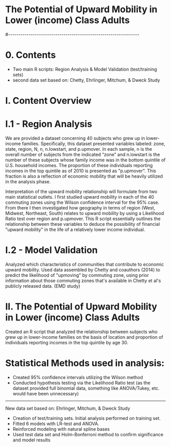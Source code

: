 # The Potential of Upward Mobility in Lower (income) Class Adults
#----------------------------------------------------------------

# 0. Contents
* Two main R scripts: Region Analysis & Model Validation (test/training sets)
* second data set based on: Chetty, Ehrlinger, Mitchum, & Dweck Study

# I. Content Overview
# I.1 - Region Analysis
We are provided a dataset concerning 40 subjects who grew up in lower-income families. Specifically, this dataset presented variables labeled: zone, state, region, N, n, n.lowstart, and p.upmover. In each sample, n is the overall number of subjects from the indicated “zone” and n.lowstart is the number of these subjects whose family income was in the bottom quintile of U.S. household incomes. The proportion of these individuals reporting incomes in the top quintile as of 2010 is presented as "p.upmover". This fraction is also a reflection of economic mobility that will be heavily utilized in the analysis phase. 

Interpretation of the upward mobility relationship will formulate from two main statistical outlets. I first studied upward mobility in each of the 40 commuting zones using the Wilson confidence interval for the 95% case. From there I then investigated how geography in terms of region (West, Midwest, Northeast, South) relates to upward mobility by using a Likelihood Ratio test over region and p.upmover. This R script essentially outlines the relationship between these variables to deduce the possibility of financial "upward mobility" in the life of a relatively lower income individual.

# I.2 - Model Validation
Analyzed which characteristics of communities that contribute to economic upward mobility. Used data assembled by Chetty and coauthors (2014) to predict the likelihood of "upmoving" by commuting zone, using prior information about those commuting zones that's available in Chetty et al's publicly released data. (EMD study)

# II. The Potential of Upward Mobility in Lower (income) Class Adults
Created an R script that analyzed the relationship between subjects who grew up in lower-income families on the basis of location and proportion of individuals reporting incomes in the top quintile by age 30.

# Statistical Methods used in analysis:
* Created 95% confidence intervals utilizing the Wilson method
* Conducted hypothesis testing via the Likelihood Ratio test (as the dataset provided full binomial data, something like ANOVA/Tukey, etc. would have been unnecessary)
----------------------------------------------------------------------------
New data set based on: Ehrlinger, Mitchum, & Dweck Study
* Creation of test/training sets. Initial analysis performed on training set.
* Fitted 6 models with LR-test and ANOVA.
* Reinforced modeling with natural spline bases
* Used test data set and Holm-Bonferroni method to confirm significance and model results 
